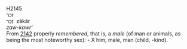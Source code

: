 H2145  
זכר  
זָכָר ‎ zâkâr  
*zaw-kawr‘*  
From [2142](h2142) properly *remembered*, that is, a *male* (of man or
animals, as being the most noteworthy sex): - X him, male, man (child,
-kind).  
